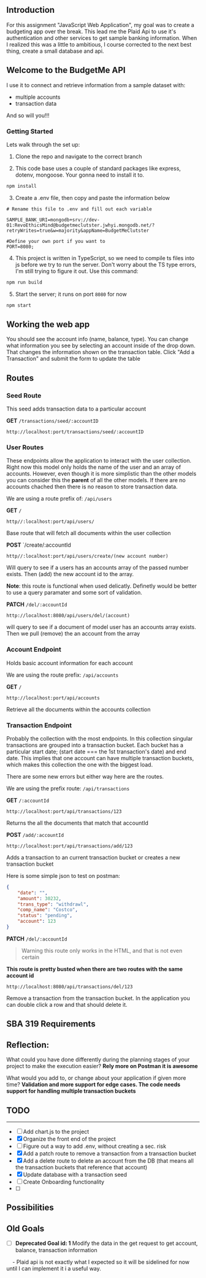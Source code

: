 ## Introduction

For this assignment "JavaScript Web Application", my goal was to create a budgeting app over the break. This lead me the Plaid Api to use it's authentication and other services to get sample banking information. When I realized this was a little to ambitious, I course corrected to the next best thing, create a small database and api.  

## Welcome to the BudgetMe API  

I use it to connect and retrieve information from a sample dataset with:
- multiple accounts
- transaction data

And so will you!!!

### Getting Started

Lets walk through the set up:

1. Clone the repo and navigate to the correct branch 




2. This code base uses a couple of standard packages like express, dotenv, mongoose. Your gonna need to install it to.

```bash
npm install
```

3. Create a .env file, then copy and paste the information below 

```.env
# Rename this file to .env and fill out each variable

SAMPLE_BANK_URI=mongodb+srv://dev-01:RevoEthicsMind@budgetmeclutster.jwhyi.mongodb.net/?retryWrites=true&w=majority&appName=BudgetMeClutster

#Define your own port if you want to
PORT=8080;
```

4. This project is written in TypeScript, so we need to compile ts files into js before we try to run the server. Don't worry about the TS type errors, I'm still trying to figure it out. Use this command:

```bash
npm run build
```

5. Start the server; it runs on port `8080` for now  

```bash
npm start
```

## Working the web app

You should see the account info (name, balance, type). You can change what information you see by selecting an account inside of the drop down. That changes the information shown on the transaction table. Click "Add a Transaction" and submit the form to update the table

## Routes

### Seed Route

This seed adds transaction data to a particular account 

**GET** `/transactions/seed/:accountID`

```
http://localhost:port/transactions/seed/:accountID
```


### User Routes 

These endpoints allow the application to interact with the user collection. Right now this model only holds the name of the user and an array of accounts. However, even though it is more simplistic than the other models you can consider this the **parent** of all the other models. If there are no accounts chached then there is no reason to store transaction data.

We are using a route prefix of: `/api/users`

**GET** `/` 

 ```
 http//:localhost:port/api/users/
 ```
Base route that will fetch all documents within the user collection

**POST** `/create/:accountId 

```
http//:localhost:port/api/users/create/(new account number)
```

Will query to see if a users has an accounts array of the passed number exists. Then (add) the new account id to the array.

**Note**: this route is functional when used delicatly. Definetly would be better to use a query paramater and some sort of validation. 

**PATCH** `/del/:accountId`

```
http://localhost:8080/api/users/del/(account)
```

will query to see if a document of model user has an accounts array exists. Then we pull (remove) the an account from the array

### Account Endpoint 

Holds basic account information for each account

We are using the route prefix: `/api/accounts`

**GET**  `/`
```
http://localhost:port/api/accounts
```
Retrieve all the documents within the accounts collection


### Transaction Endpoint

Probably the collection with the most endpoints. In this collection singular transactions are grouped into a transaction bucket. Each bucket has a particular start date; (start date === the 1st transaction's date) and end date. This implies that one account can have multiple transaction buckets, which makes this collection the one with the biggest load.

There are some new errors but either way here are the routes.


We are using the prefix route: `/api/transactions`

**GET** `/:accountId`

```
http://localhost:port/api/transactions/123
```

Returns the all the documents that match that accountId

**POST** `/add/:accountId`

```
http://localhost:port/api/transactions/add/123
```

Adds a transaction to an current transaction bucket or creates a new transaction bucket 

Here is some simple json to test on postman: 

```json
{
    "date": "",
    "amount": 30232, 
    "trans_type": "withdrawl",
    "comp_name": "Costco",
    "status": "pending",
    "account": 123
}
```

**PATCH** `/del/:accountId`

> Warning this route only works in the HTML, and that is not even certain

**This route is pretty busted when there are two routes with the same account id** 

```
http://localhost:8080/api/transactions/del/123
```

Remove a transaction from the transaction bucket. In the application you can double click a row and that should delete it. 


## SBA 319 Requirements



## Reflection:

What could you have done differently during the planning stages of your project to make the execution easier? **Rely more on Postman it is awesome**


What would you add to, or change about your application if given more time? **Validation and more support for edge cases. The code needs support for handling multiple transaction buckets**

  
  

## TODO
---
- [ ] Add chart.js to the project
- [X] Organize the front end of the project
- [ ] Figure out a way to add .env, without creating a sec. risk
- [X] Add a patch route to remove a transaction from a transaction bucket
- [X] Add a delete route to delete an account from the DB (that means all the transaction buckets that reference that account)  
- [X] Update database with a transaction seed 
- [ ] Create Onboarding functionality 
- [ ] 

  
  

## Possibilities



  

## Old Goals

  

- [ ] **Deprecated Goal id: 1** Modify the data in the get request to get account, balance, transaction information

    - Plaid api is not exactly what I expected so it will be sidelined for now until I can implement it i a useful way.
